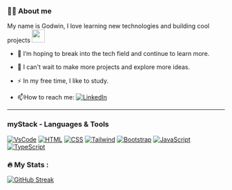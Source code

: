 

### 👨‍💻 About me
My name is Godwin, I love learning new technologies and building cool projects <img src="https://media.giphy.com/media/WUlplcMpOCEmTGBtBW/giphy.gif" width="30"> 
- :telescope: I’m hoping to break into the tech field and continue to learn more.

- :seedling: I can't wait to make more projects and explore more ideas.

- :zap: In my free time, I like to study.

- :mailbox:How to reach me: [![LinkedIn](https://img.shields.io/badge/LinkedIn-0077B5?style=for-the-badge&logo=linkedin&logoColor=white)](https://www.linkedin.com/in/godwinona007/)

---

### myStack - Languages & Tools

[![VsCode](https://img.shields.io/badge/Visual%20Studio%20Code-007ACC.svg?style=for-the-badge&logo=Visual-Studio-Code&logoColor=white)]()
[![HTML](https://img.shields.io/badge/HTML5-E34F26.svg?style=for-the-badge&logo=HTML5&logoColor=white)]()
[![CSS](https://img.shields.io/badge/CSS3-1572B6.svg?style=for-the-badge&logo=CSS3&logoColor=white)]()
[![Tailwind](https://img.shields.io/badge/Tailwind%20CSS-06B6D4.svg?style=for-the-badge&logo=Tailwind-CSS&logoColor=white)]()
[![Bootstrap](https://img.shields.io/badge/Bootstrap-7952B3.svg?style=for-the-badge&logo=Bootstrap&logoColor=white)]()
[![JavaScript](https://img.shields.io/badge/JavaScript-F7DF1E.svg?style=for-the-badge&logo=JavaScript&logoColor=black)]()
[![TypeScript](https://img.shields.io/badge/TypeScript-3178C6.svg?style=for-the-badge&logo=TypeScript&logoColor=white)]()






### :fire: My Stats :
[![GitHub Streak](https://github-readme-streak-stats.herokuapp.com?user=ckdonah&theme=dark&date_format=j%20M%5B%20Y%5D)](https://git.io/streak-stats)

